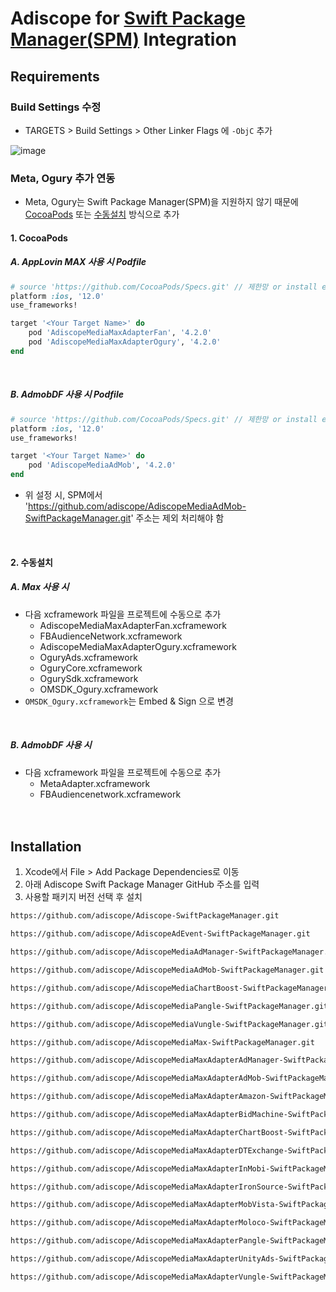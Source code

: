 # Adiscope for [Swift Package Manager(SPM)](https://www.swift.org/documentation/package-manager/) Integration

## Requirements
### Build Settings 수정
- TARGETS > Build Settings > Other Linker Flags 에 `-ObjC` 추가<br/>

![image](https://github.com/user-attachments/assets/78c0472d-e384-406a-b038-a177c4ab3458)
<br/>

### Meta, Ogury 추가 연동
- Meta, Ogury는 Swift Package Manager(SPM)을 지원하지 않기 때문에 [CocoaPods](../README.md) 또는 [수동설치](./Installation_manual.md) 방식으로 추가
#### 1. CocoaPods
##### A. AppLovin MAX 사용 시 Podfile
```ruby
# source 'https://github.com/CocoaPods/Specs.git' // 제한망 or install error시 추가
platform :ios, '12.0'
use_frameworks!

target '<Your Target Name>' do
    pod 'AdiscopeMediaMaxAdapterFan', '4.2.0'
    pod 'AdiscopeMediaMaxAdapterOgury', '4.2.0'
end
```
<br/>

##### B. AdmobDF 사용 시 Podfile
```ruby
# source 'https://github.com/CocoaPods/Specs.git' // 제한망 or install error시 추가
platform :ios, '12.0'
use_frameworks!

target '<Your Target Name>' do
    pod 'AdiscopeMediaAdMob', '4.2.0'
end
```
- 위 설정 시, SPM에서 'https://github.com/adiscope/AdiscopeMediaAdMob-SwiftPackageManager.git' 주소는 제외 처리해야 함
<br/>

#### 2. 수동설치
##### A. Max 사용 시
- 다음 xcframework 파일을 프로젝트에 수동으로 추가
  - AdiscopeMediaMaxAdapterFan.xcframework
  - FBAudienceNetwork.xcframework
  - AdiscopeMediaMaxAdapterOgury.xcframework
  - OguryAds.xcframework
  - OguryCore.xcframework
  - OgurySdk.xcframework
  - OMSDK_Ogury.xcframework
- `OMSDK_Ogury.xcframework`는 Embed & Sign 으로 변경
<br/>

##### B. AdmobDF 사용 시
- 다음 xcframework 파일을 프로젝트에 수동으로 추가
  - MetaAdapter.xcframework
  - FBAudiencenetwork.xcframework
<br/><br/><br/>

## Installation
1. Xcode에서 File > Add Package Dependencies로 이동
2. 아래 Adiscope Swift Package Manager GitHub 주소를 입력
3. 사용할 패키지 버전 선택 후 설치
```html
https://github.com/adiscope/Adiscope-SwiftPackageManager.git
```
```html
https://github.com/adiscope/AdiscopeAdEvent-SwiftPackageManager.git
```
```html
https://github.com/adiscope/AdiscopeMediaAdManager-SwiftPackageManager.git
```
```html
https://github.com/adiscope/AdiscopeMediaAdMob-SwiftPackageManager.git
```
```html
https://github.com/adiscope/AdiscopeMediaChartBoost-SwiftPackageManager.git
```
```html
https://github.com/adiscope/AdiscopeMediaPangle-SwiftPackageManager.git
```
```html
https://github.com/adiscope/AdiscopeMediaVungle-SwiftPackageManager.git
```
```html
https://github.com/adiscope/AdiscopeMediaMax-SwiftPackageManager.git
```
```html
https://github.com/adiscope/AdiscopeMediaMaxAdapterAdManager-SwiftPackageManager.git
```
```html
https://github.com/adiscope/AdiscopeMediaMaxAdapterAdMob-SwiftPackageManager.git
```
```html
https://github.com/adiscope/AdiscopeMediaMaxAdapterAmazon-SwiftPackageManager.git
```
```html
https://github.com/adiscope/AdiscopeMediaMaxAdapterBidMachine-SwiftPackageManager.git
```
```html
https://github.com/adiscope/AdiscopeMediaMaxAdapterChartBoost-SwiftPackageManager.git
```
```html
https://github.com/adiscope/AdiscopeMediaMaxAdapterDTExchange-SwiftPackageManager.git
```
```html
https://github.com/adiscope/AdiscopeMediaMaxAdapterInMobi-SwiftPackageManager.git
```
```html
https://github.com/adiscope/AdiscopeMediaMaxAdapterIronSource-SwiftPackageManager.git
```
```html
https://github.com/adiscope/AdiscopeMediaMaxAdapterMobVista-SwiftPackageManager.git
```
```html
https://github.com/adiscope/AdiscopeMediaMaxAdapterMoloco-SwiftPackageManager.git
```
```html
https://github.com/adiscope/AdiscopeMediaMaxAdapterPangle-SwiftPackageManager.git
```
```html
https://github.com/adiscope/AdiscopeMediaMaxAdapterUnityAds-SwiftPackageManager.git
```
```html
https://github.com/adiscope/AdiscopeMediaMaxAdapterVungle-SwiftPackageManager.git
```
